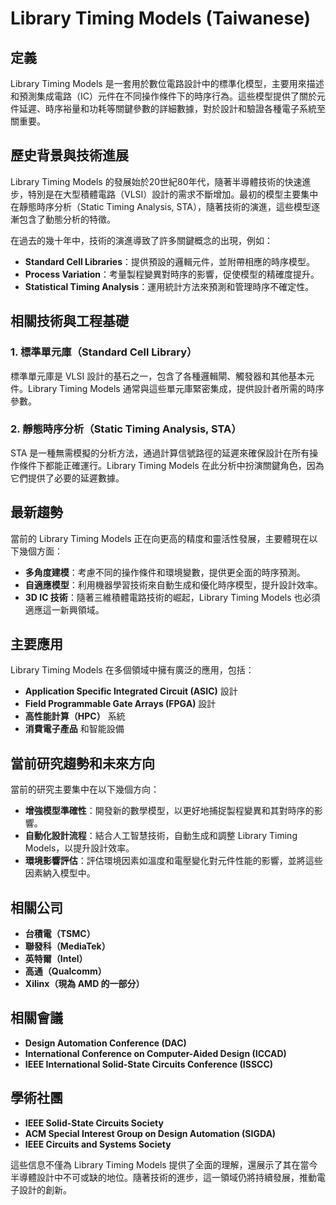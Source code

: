 # Library Timing Models (Taiwanese)

## 定義

Library Timing Models 是一套用於數位電路設計中的標準化模型，主要用來描述和預測集成電路（IC）元件在不同操作條件下的時序行為。這些模型提供了關於元件延遲、時序裕量和功耗等關鍵參數的詳細數據，對於設計和驗證各種電子系統至關重要。

## 歷史背景與技術進展

Library Timing Models 的發展始於20世紀80年代，隨著半導體技術的快速進步，特別是在大型積體電路（VLSI）設計的需求不斷增加。最初的模型主要集中在靜態時序分析（Static Timing Analysis, STA），隨著技術的演進，這些模型逐漸包含了動態分析的特徵。

在過去的幾十年中，技術的演進導致了許多關鍵概念的出現，例如：

- **Standard Cell Libraries**：提供預設的邏輯元件，並附帶相應的時序模型。
- **Process Variation**：考量製程變異對時序的影響，促使模型的精確度提升。
- **Statistical Timing Analysis**：運用統計方法來預測和管理時序不確定性。

## 相關技術與工程基礎

### 1. 標準單元庫（Standard Cell Library）

標準單元庫是 VLSI 設計的基石之一，包含了各種邏輯閘、觸發器和其他基本元件。Library Timing Models 通常與這些單元庫緊密集成，提供設計者所需的時序參數。

### 2. 靜態時序分析（Static Timing Analysis, STA）

STA 是一種無需模擬的分析方法，通過計算信號路徑的延遲來確保設計在所有操作條件下都能正確運行。Library Timing Models 在此分析中扮演關鍵角色，因為它們提供了必要的延遲數據。

## 最新趨勢

當前的 Library Timing Models 正在向更高的精度和靈活性發展，主要體現在以下幾個方面：

- **多角度建模**：考慮不同的操作條件和環境變數，提供更全面的時序預測。
- **自適應模型**：利用機器學習技術來自動生成和優化時序模型，提升設計效率。
- **3D IC 技術**：隨著三維積體電路技術的崛起，Library Timing Models 也必須適應這一新興領域。

## 主要應用

Library Timing Models 在多個領域中擁有廣泛的應用，包括：

- **Application Specific Integrated Circuit (ASIC)** 設計
- **Field Programmable Gate Arrays (FPGA)** 設計
- **高性能計算（HPC）** 系統
- **消費電子產品** 和智能設備

## 當前研究趨勢和未來方向

當前的研究主要集中在以下幾個方向：

- **增強模型準確性**：開發新的數學模型，以更好地捕捉製程變異和其對時序的影響。
- **自動化設計流程**：結合人工智慧技術，自動生成和調整 Library Timing Models，以提升設計效率。
- **環境影響評估**：評估環境因素如溫度和電壓變化對元件性能的影響，並將這些因素納入模型中。

## 相關公司

- **台積電（TSMC）**
- **聯發科（MediaTek）**
- **英特爾（Intel）**
- **高通（Qualcomm）**
- **Xilinx（現為 AMD 的一部分）**

## 相關會議

- **Design Automation Conference (DAC)**
- **International Conference on Computer-Aided Design (ICCAD)**
- **IEEE International Solid-State Circuits Conference (ISSCC)**

## 學術社團

- **IEEE Solid-State Circuits Society**
- **ACM Special Interest Group on Design Automation (SIGDA)**
- **IEEE Circuits and Systems Society**

這些信息不僅為 Library Timing Models 提供了全面的理解，還展示了其在當今半導體設計中不可或缺的地位。隨著技術的進步，這一領域仍將持續發展，推動電子設計的創新。
